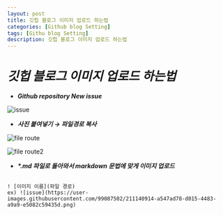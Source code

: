 ```yaml
---
layout: post
title: 깃헙 블로그 이미지 업로드 하는법
categories: [Github blog Setting]
tags: [Githu blog Setting]
description: 깃헙 블로그 이미지 업로드 하는법
---
```


# **_깃헙 블로그 이미지 업로드 하는법_**

- **_Github repository New issue_**

![issue](https://user-images.githubusercontent.com/99087502/211140914-a547ad78-d015-4483-a9a9-e5082c59435d.png)

- **_사진 붙여넣기 → 파일경로 복사_**

![file route](https://user-images.githubusercontent.com/99087502/211140930-b95487fd-3166-4757-ac31-fab40d250028.png)

![file route2](https://user-images.githubusercontent.com/99087502/211140932-7fcbf64a-5815-4ac2-a929-6f392e31ce54.png)

- **_\*.md 파일로 돌아와서 markdown 문법에 맞게 이미지 업로드_**

```

! [이미지 이름](파일 경로)
ex) ![issue](https://user-images.githubusercontent.com/99087502/211140914-a547ad78-d015-4483-a9a9-e5082c59435d.png)

```
